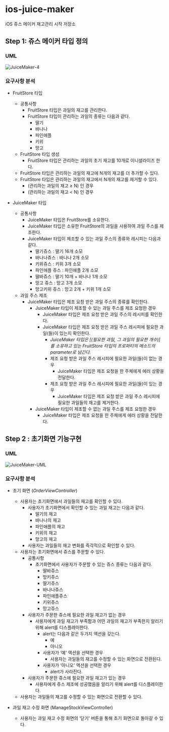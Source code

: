 # ios-juice-maker
iOS 쥬스 메이커 재고관리 시작 저장소

## Step 1: 쥬스 메이커 타입 정의
### UML
![JuiceMaker-4](https://user-images.githubusercontent.com/46441723/154023716-08ce429c-f4b0-491d-8080-bc008da1f2f9.png)
### 요구사항 분석
- FruitStore 타입
    - 공통사항
        - FruitStore 타입은 과일의 재고를 관리한다.
        - FruitStore 타입이 관리하는 과일의 종류는 다음과 같다.
            - 딸기
            - 바나나
            - 파인애플
            - 키위
            - 망고
    - FruitStore 타입 생성
        - FruitStore 타입은 관리하는 과일의 초기 재고를 10개로 이니셜라이즈 한다.
    - FruitStore 타입은 관리하는 과일의 재고에 N개의 재고를 더 추가할 수 있다.
    - FruitStore 타입은 관리하는 과일의 재고에서 N개의 재고를 제거할 수 있다.
        - (관리하는 과일의 재고 ≥ N) 인 경우
        - (관리하는 과일의 재고 < N) 인 경우

- JuiceMaker 타입
    - 공통사항
        - JuiceMaker 타입은 FruitStore를 소유한다.
        - JuiceMaker 타입은 소유한 FruitStore의 과일을 사용하여 과일 주스를 제조한다.
        - JuiceMaker 타입이 제조할 수 있는 과일 주스의 종류와 레시피는 다음과 같다.
            - 딸기쥬스 : 딸기 16개 소모
            - 바나나쥬스 : 바나나 2개 소모
            - 키위쥬스 : 키위 3개 소모
            - 파인애플 쥬스 : 파인애플 2개 소모
            - 딸바쥬스 : 딸기 10개 + 바나나 1개 소모
            - 망고 쥬스 : 망고 3개 소모
            - 망고키위 쥬스 : 망고 2개 + 키위 1개 소모
    - 과일 주스 제조
        - JuiceMaker 타입은 제조 요청 받은 과일 주스의 종류를 확인한다.
            - JuiceMaker 타입이 제조할 수 있는 과일 주스를 제조 요청한 경우
                - JuiceMaker 타입은 제조 요청 받은 과일 주스의 레시피를 확인한다.
                - JuiceMaker 타입은 제조 요청 받은 과일 주스 레시피에 필요한 과일(들)이 있는지 확인한다.
                    - *JuiceMaker 타입은 [(필요한 과일, 그 과일의 필요한 개수)]를 소유하고 있는 FruitStore 타입의 프로퍼티의 메소드의  parameter로 넘긴다.*
                    - 제조 요청 받은 과일 주스 레시피에 필요한 과일(들)이 없는 경우
                        - JuiceMaker 타입은 제조 요청을 한 주체에게 에러 상황을 전달한다.
                    - 제조 요청 받은 과일 주스 레시피에 필요한 과일(들)이 있는 경우
                        - JuiceMaker 타입은 제조 요청 받은 과일 주스 레시피에 필요한 과일들의 재고를 제거한다.
            - JuiceMaker 타입이 제조할 수 없는 과일 주스를 제조 요청한 경우
                - JuiceMaker 타입은 제조 요청을 한 주체에게 에러 상황을 전달한다.

## Step 2 : 초기화면 기능구현
### UML
![JuiceMaker-UML](https://user-images.githubusercontent.com/52317025/154278822-a2d07cef-72f7-493b-91a1-2ea82bd12f7c.png)
### 요구사항 분석
- 초기 화면 (*OrderViewController*)
    - 사용자는 초기화면에서 과일들의 재고를 확인할 수 있다.
        - 사용자가 초기화면에서 확인할 수 있는 과일 재고는 다음과 같다.
            - 딸기의 재고
            - 바나나의 재고
            - 파인애플의 재고
            - 키위의 재고
            - 망고의 재고
        - 사용자는 과일들의 재고 변화를 즉각적으로 확인할 수 있다.
    - 사용자는 초기화면에서 쥬스를 주문할 수 있다.
        - 공통사항
            - 초기화면에서 사용자가 주문할 수 있는 쥬스 종류는 다음과 같다.
                - 딸바쥬스
                - 망키쥬스
                - 딸기쥬스
                - 바나나쥬스
                - 파인애플쥬스
                - 키위쥬스
                - 망고쥬스
        - 사용자가 주문한 쥬스에 필요한 과일 재고가 없는 경우
            - 사용자에게 과일 재고가 부족함과 어떤 과일의 재고가 부족한지 알리기 위해 alert를 디스플레이한다.
                - alert는 다음과 같은 두가지 액션을 갖는다.
                    - 예
                    - 아니오
                - 사용자가 ‘예' 액션을 선택한 경우
                    - 사용자는 과일들의 재고를 수정할 수 있는 화면으로 전환된다.
                - 사용자가 ‘아니오' 액션을 선택한 경우
                    - alert가 사라진다.
        - 사용자가 주문한 쥬스에 필요한 과일 재고가 있는 경우
            - 사용자에게 쥬스 제조에 성공했음을 알리기 위해 alert를 디스플레이한다.
    - 사용자는 과일들의 재고를 수정할 수 있는 화면으로 전환할 수 있다.
    
- 과일 재고 수정 화면 (ManageStockViewController)
    - 사용자는 과일 재고 수정 화면의 ‘닫기’ 버튼을 통해 초기 화면으로 돌아갈 수 있다.
